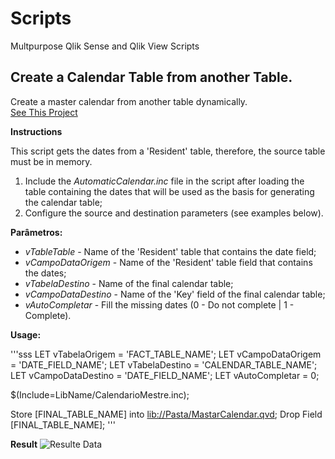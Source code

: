 # Scripts
Multpurpose Qlik Sense and Qlik View Scripts

## Create a Calendar Table from another Table.
Create a master calendar from another table dynamically.\
[See This Project](AutomaticCalendar)

**Instructions**

This script gets the dates from a 'Resident' table, therefore, the source table must be in memory.

1. Include the *AutomaticCalendar.inc* file in the script after loading the table containing the dates that will be used as the basis for generating the calendar table;
2. Configure the source and destination parameters (see examples below).

**Parâmetros:**

- *vTableTable* - Name of the 'Resident' table that contains the date field;
- *vCampoDataOrigem* - Name of the 'Resident' table field that contains the dates;
- *vTabelaDestino* - Name of the final calendar table;
- *vCampoDataDestino* - Name of the 'Key' field of the final calendar table;
- *vAutoCompletar* - Fill the missing dates (0 - Do not complete | 1 - Complete).

**Usage:**

'''sss
LET vTabelaOrigem     = 'FACT_TABLE_NAME';
LET vCampoDataOrigem  = 'DATE_FIELD_NAME';
LET vTabelaDestino    = 'CALENDAR_TABLE_NAME';
LET vCampoDataDestino = 'DATE_FIELD_NAME';
LET vAutoCompletar    = 0;  

$(Include=LibName/CalendarioMestre.inc);

Store [FINAL_TABLE_NAME] into [lib://Pasta/MastarCalendar.qvd](qvd);
Drop Field [FINAL_TABLE_NAME];
'''

**Result**
![Resulte Data](img/Result.PNG)
